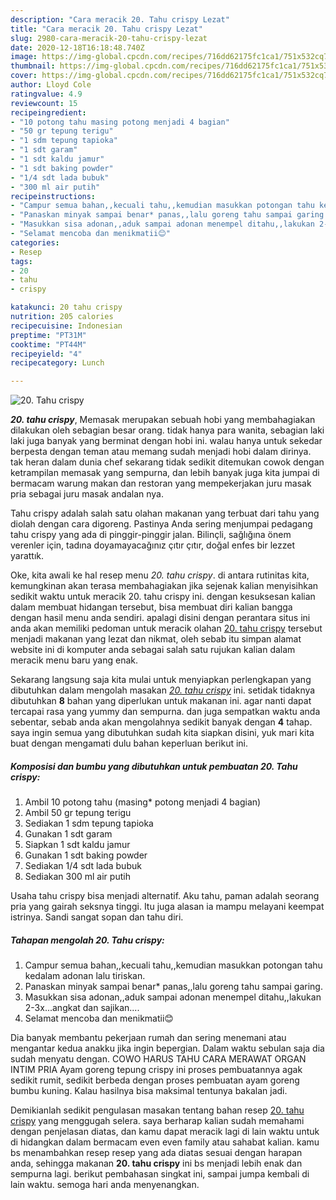 ```yaml
---
description: "Cara meracik 20. Tahu crispy Lezat"
title: "Cara meracik 20. Tahu crispy Lezat"
slug: 2980-cara-meracik-20-tahu-crispy-lezat
date: 2020-12-18T16:18:48.740Z
image: https://img-global.cpcdn.com/recipes/716dd62175fc1ca1/751x532cq70/20-tahu-crispy-foto-resep-utama.jpg
thumbnail: https://img-global.cpcdn.com/recipes/716dd62175fc1ca1/751x532cq70/20-tahu-crispy-foto-resep-utama.jpg
cover: https://img-global.cpcdn.com/recipes/716dd62175fc1ca1/751x532cq70/20-tahu-crispy-foto-resep-utama.jpg
author: Lloyd Cole
ratingvalue: 4.9
reviewcount: 15
recipeingredient:
- "10 potong tahu masing potong menjadi 4 bagian"
- "50 gr tepung terigu"
- "1 sdm tepung tapioka"
- "1 sdt garam"
- "1 sdt kaldu jamur"
- "1 sdt baking powder"
- "1/4 sdt lada bubuk"
- "300 ml air putih"
recipeinstructions:
- "Campur semua bahan,,kecuali tahu,,kemudian masukkan potongan tahu kedalam adonan lalu tiriskan."
- "Panaskan minyak sampai benar* panas,,lalu goreng tahu sampai garing."
- "Masukkan sisa adonan,,aduk sampai adonan menempel ditahu,,lakukan 2-3x...angkat dan sajikan...."
- "Selamat mencoba dan menikmatii😊"
categories:
- Resep
tags:
- 20
- tahu
- crispy

katakunci: 20 tahu crispy 
nutrition: 205 calories
recipecuisine: Indonesian
preptime: "PT31M"
cooktime: "PT44M"
recipeyield: "4"
recipecategory: Lunch

---
```



![20. Tahu crispy](https://img-global.cpcdn.com/recipes/716dd62175fc1ca1/751x532cq70/20-tahu-crispy-foto-resep-utama.jpg)

<b><i>20. tahu crispy</i></b>, Memasak merupakan sebuah hobi yang membahagiakan dilakukan oleh sebagian besar orang. tidak hanya para wanita, sebagian laki laki juga banyak yang berminat dengan hobi ini. walau hanya untuk sekedar berpesta dengan teman atau memang sudah menjadi hobi dalam dirinya. tak heran dalam dunia chef sekarang tidak sedikit ditemukan cowok dengan ketrampilan memasak yang sempurna, dan lebih banyak juga kita jumpai di bermacam warung makan dan restoran yang mempekerjakan juru masak pria sebagai juru masak andalan nya.

Tahu crispy adalah salah satu olahan makanan yang terbuat dari tahu yang diolah dengan cara digoreng. Pastinya Anda sering menjumpai pedagang tahu crispy yang ada di pinggir-pinggir jalan. Bilinçli, sağlığına önem verenler için, tadına doyamayacağınız çıtır çıtır, doğal enfes bir lezzet yarattık.

Oke, kita awali ke hal resep menu <i>20. tahu crispy</i>. di antara rutinitas kita, kemungkinan akan terasa membahagiakan jika sejenak kalian menyisihkan sedikit waktu untuk meracik 20. tahu crispy ini. dengan kesuksesan kalian dalam membuat hidangan tersebut, bisa membuat diri kalian bangga dengan hasil menu anda sendiri. apalagi disini dengan perantara situs ini anda akan memiliki pedoman untuk meracik olahan <u>20. tahu crispy</u> tersebut menjadi makanan yang lezat dan nikmat, oleh sebab itu simpan alamat website ini di komputer anda sebagai salah satu rujukan kalian dalam meracik menu baru yang enak.


Sekarang langsung saja kita mulai untuk menyiapkan perlengkapan yang dibutuhkan dalam mengolah masakan <u><i>20. tahu crispy</i></u> ini. setidak tidaknya dibutuhkan <b>8</b> bahan yang diperlukan untuk makanan ini. agar nanti dapat tercapai rasa yang yummy dan sempurna. dan juga sempatkan waktu anda sebentar, sebab anda akan mengolahnya sedikit banyak dengan <b>4</b> tahap. saya ingin semua yang dibutuhkan sudah kita siapkan disini, yuk mari kita buat dengan mengamati dulu bahan keperluan berikut ini.

<!--inarticleads1-->

##### Komposisi dan bumbu yang dibutuhkan untuk pembuatan 20. Tahu crispy:

1. Ambil 10 potong tahu (masing* potong menjadi 4 bagian)
1. Ambil 50 gr tepung terigu
1. Sediakan 1 sdm tepung tapioka
1. Gunakan 1 sdt garam
1. Siapkan 1 sdt kaldu jamur
1. Gunakan 1 sdt baking powder
1. Sediakan 1/4 sdt lada bubuk
1. Sediakan 300 ml air putih


Usaha tahu crispy bisa menjadi alternatif. Aku tahu, paman adalah seorang pria yang gairah seksnya tinggi. Itu juga alasan ia mampu melayani keempat istrinya. Sandi sangat sopan dan tahu diri. 

<!--inarticleads2-->

##### Tahapan mengolah 20. Tahu crispy:

1. Campur semua bahan,,kecuali tahu,,kemudian masukkan potongan tahu kedalam adonan lalu tiriskan.
1. Panaskan minyak sampai benar* panas,,lalu goreng tahu sampai garing.
1. Masukkan sisa adonan,,aduk sampai adonan menempel ditahu,,lakukan 2-3x...angkat dan sajikan....
1. Selamat mencoba dan menikmatii😊


Dia banyak membantu pekerjaan rumah dan sering menemani atau mengantar kedua anakku jika ingin bepergian. Dalam waktu sebulan saja dia sudah menyatu dengan. COWO HARUS TAHU CARA MERAWAT ORGAN INTIM PRIA Ayam goreng tepung crispy ini proses pembuatannya agak sedikit rumit, sedikit berbeda dengan proses pembuatan ayam goreng bumbu kuning. Kalau hasilnya bisa maksimal tentunya bakalan jadi. 

Demikianlah sedikit pengulasan masakan tentang bahan resep <u>20. tahu crispy</u> yang menggugah selera. saya berharap kalian sudah memahami dengan penjelasan diatas, dan kamu dapat meracik lagi di lain waktu untuk di hidangkan dalam bermacam even even family atau sahabat kalian. kamu bs menambahkan resep resep yang ada diatas sesuai dengan harapan anda, sehingga makanan <b>20. tahu crispy</b> ini bs menjadi lebih enak dan sempurna lagi. berikut pembahasan singkat ini, sampai jumpa kembali di lain waktu. semoga hari anda menyenangkan.
